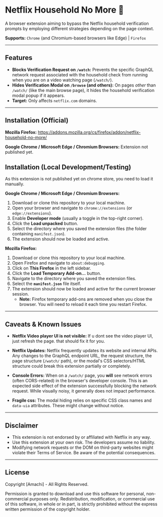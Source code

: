 # Netflix Household No More 🚫

A browser extension aiming to bypass the Netflix household verification prompts by employing different strategies depending on the page context.

**Supports:** `Chrome` (and Chromium-based browsers like Edge) | `Firefox`

---

## Features

*   **Blocks Verification Request on `/watch`:** Prevents the specific GraphQL network request associated with the household check from running when you are on a video watching page (`/watch/`).
*   **Hides Verification Modal on `/browse` (and others):** On pages *other* than `/watch/` (like the main browse page), it hides the household verification modal popup if it appears.
*   **Target:** Only affects `netflix.com` domains.


---

## Installation (Official)

**Mozilla Firefox:** https://addons.mozilla.org/cs/firefox/addon/netflix-household-no-more/

**Google Chrome / Microsoft Edge / Chromium Browsers:** Extension not published yet.


## Installation (Local Development/Testing)

As this extension is not published yet on chrome store, you need to load it manually.

**Google Chrome / Microsoft Edge / Chromium Browsers:**

1.  Download or clone this repository to your local machine.
2.  Open your browser and navigate to `chrome://extensions` (or `edge://extensions`).
3.  Enable **Developer mode** (usually a toggle in the top-right corner).
4.  Click the **Load unpacked** button.
5.  Select the directory where you saved the extension files (the folder containing `manifest.json`).
6.  The extension should now be loaded and active.

**Mozilla Firefox:**

1.  Download or clone this repository to your local machine.
2.  Open Firefox and navigate to `about:debugging`.
3.  Click on **This Firefox** in the left sidebar.
4.  Click the **Load Temporary Add-on...** button.
5.  Navigate to the directory where you saved the extension files.
6.  Select the **`manifest.json`** file itself.
7.  The extension should now be loaded and active for the current browser session.
    *   **Note:** Firefox temporary add-ons are removed when you close the browser. You will need to reload it each time you restart Firefox.

---

## Caveats & Known Issues

*   **Netflix Video player UI is not visible:** If u dont see the video player UI, just refresh the page. that should fix it for you.

*   **Netflix Updates:** Netflix frequently updates its website and internal APIs. Any changes to the GraphQL endpoint URL, the request structure, the page structure (`/watch/` path), or the modal's CSS selectors/HTML structure could break this extension partially or completely.
*   **Console Errors:** When on a `/watch/` page, you **will** see network errors (often CORS-related) in the browser's developer console. This is an expected side effect of the extension successfully blocking the network request. While visually noisy, it generally does not impact performance.
*   **Fragile css:** The modal hiding relies on specific CSS class names and `data-uia` attributes. These might change without notice.

---

## Disclaimer

*   This extension is not endorsed by or affiliated with Netflix in any way.
*   Use this extension at your own risk. The developers assume no liability.
*   Modifying network requests or the DOM on third-party websites might violate their Terms of Service. Be aware of the potential consequences.

---

## License

Copyright [Amachi] - All Rights Reserved.

Permission is granted to download and use this software for personal, non-commercial purposes only. Redistribution, modification, or commercial use of this software, in whole or in part, is strictly prohibited without the express written permission of the copyright holder.
